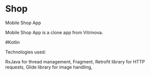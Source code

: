 # Shop
Mobile Shop App

Mobile Shop App is a clone app from Vitrinova.

#Kotlin

Technologies used:

RxJava for thread management,
Fragment,
Retrofit library for HTTP requests,
Glide library for image handling,
